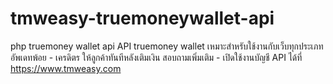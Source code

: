 # tmweasy-truemoneywallet-api
php truemoney wallet api 
API truemoney wallet เหมาะสำหรับใช้งานกับเว็บทุกประเภท อัพเดทพ้อย - เครดิตร ให้ลูกค้าทันทีหลังเติมเงิน
สอบถามเพิ่มเติม - เปิดใช้งานบัญชี API ได้ที่ https://www.tmweasy.com
